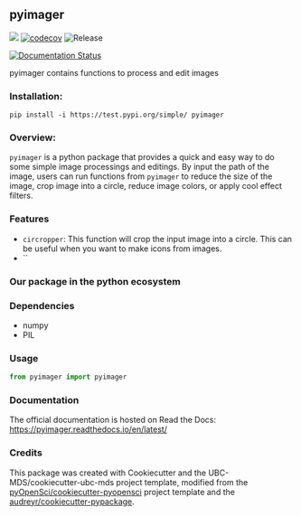 ## pyimager 

![](https://github.com/UBC-MDS/pyimager/workflows/build/badge.svg) [![codecov](https://codecov.io/gh/UBC-MDS/pyimager/branch/master/graph/badge.svg)](https://codecov.io/gh/UBC-MDS/pyimager) ![Release](https://github.com/UBC-MDS/pyimager/workflows/Release/badge.svg)

[![Documentation Status](https://readthedocs.org/projects/pyimager/badge/?version=latest)](https://pyimager.readthedocs.io/en/latest/?badge=latest)

pyimager contains functions to process and edit images

### Installation:

```
pip install -i https://test.pypi.org/simple/ pyimager
```
### Overview:

`pyimager` is a python package that provides a quick and easy way to do some simple image processings and editings. By input the path of the image, users can run functions from `pyimager` to reduce the size of the image, crop image into a circle, reduce image colors, or apply cool effect filters. 

### Features

- `circropper`: This function will crop the input image into a circle. This can be useful when you want to make icons from images. 
- ``

### Our package in the python ecosystem



### Dependencies

- numpy
- PIL

### Usage

``` python
from pyimager import pyimager
```

### Documentation
The official documentation is hosted on Read the Docs: <https://pyimager.readthedocs.io/en/latest/>

### Credits
This package was created with Cookiecutter and the UBC-MDS/cookiecutter-ubc-mds project template, modified from the [pyOpenSci/cookiecutter-pyopensci](https://github.com/pyOpenSci/cookiecutter-pyopensci) project template and the [audreyr/cookiecutter-pypackage](https://github.com/audreyr/cookiecutter-pypackage).
